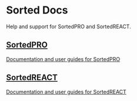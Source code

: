 <style type="text/css">
    .col-md-10 {
        width: 100%;
    }

    .sideaffix {
        display: none;
    }

    .subnav {
        display: none !important;
    }

    .page-stats {
        display: none !important;
    }
</style>

<div class="header-container">
    <h1 id="big-header" class="text--underlined text--header"><span>Sorted </span><span>Docs</span></h1>
    <p class="text--center">
        Help and support for SortedPRO and SortedREACT.
    </p>
</div>
<div class="button-container">
    <a href="/pro/">
        <div class="homepage-container">
            <h2><span>Sorted</span><span>PRO</span></h2>
            <p>
                Documentation and user guides for SortedPRO
            </p>
        </div>
    </a>
    <a href="/react/">
        <div class="homepage-container">
            <h2><span>Sorted</span><span>REACT<span></h2>
            <p>
                Documentation and user guides for SortedREACT
            </p>
        </div>
    </a>
</div>